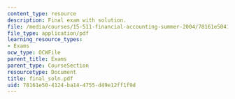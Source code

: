 ```yaml
---
content_type: resource
description: Final exam with solution.
file: /media/courses/15-511-financial-accounting-summer-2004/78161e504124ba144755d49e12ff1f9d_final_soln.pdf
file_type: application/pdf
learning_resource_types:
- Exams
ocw_type: OCWFile
parent_title: Exams
parent_type: CourseSection
resourcetype: Document
title: final_soln.pdf
uid: 78161e50-4124-ba14-4755-d49e12ff1f9d
---
```

